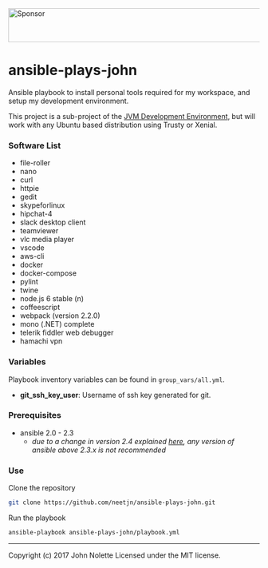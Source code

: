 <a target='_blank' rel='nofollow' href='https://app.codesponsor.io/link/ymhxqZ47jLBFuVrU2iywqLGC/neetjn/ansible-plays-john'>
  <img alt='Sponsor' width='888' height='68' src='https://app.codesponsor.io/embed/ymhxqZ47jLBFuVrU2iywqLGC/neetjn/ansible-plays-john.svg' />
</a>

# ansible-plays-john

Ansible playbook to install personal tools required for my workspace, and setup my development environment.

This project is a sub-project of the [JVM Development Environment](https://github.com/neetVeritas/jvm-development-environment), but will work with any Ubuntu based distribution using Trusty or Xenial.

### Software List

* file-roller
* nano
* curl
* httpie
* gedit
* skypeforlinux
* hipchat-4
* slack desktop client
* teamviewer
* vlc media player
* vscode
* aws-cli
* docker
* docker-compose
* pylint
* twine
* node.js 6 stable (n)
* coffeescript
* webpack (version 2.2.0)
* mono (.NET) complete
* telerik fiddler web debugger
* hamachi vpn

### Variables

Playbook inventory variables can be found in `group_vars/all.yml`.

* **git_ssh_key_user**: Username of ssh key generated for git.

### Prerequisites

* ansible 2.0 - 2.3
  * *due to a change in version 2.4 explained [here](https://github.com/ansible/ansible/issues/31041), any version of ansible above 2.3.x is not recommended*

### Use

Clone the repository
```bash
git clone https://github.com/neetjn/ansible-plays-john.git
```
Run the playbook
```bash
ansible-playbook ansible-plays-john/playbook.yml
```

---
Copyright (c) 2017 John Nolette Licensed under the MIT license.
